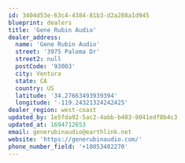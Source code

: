 ```yaml
---
id: 3404d53e-63c4-4384-81b3-d2a288a1d945
blueprint: dealers
title: 'Gene Rubin Audio'
dealer_address:
  name: 'Gene Rubin Audio'
  street: '3975 Paloma Dr'
  street2: null
  postCode: '93003'
  city: Ventura
  state: CA
  country: US
  latitude: '34.27663493939394'
  longitude: '-119.24321324242425'
dealer_region: west-coast
updated_by: 1e5fda92-5ac2-4abb-b403-8041edf0b4c3
updated_at: 1694712653
email: generubinaudio@earthlink.net
website: 'https://generubinaudio.com/'
phone_number_field: '+18053402270'
---
```

